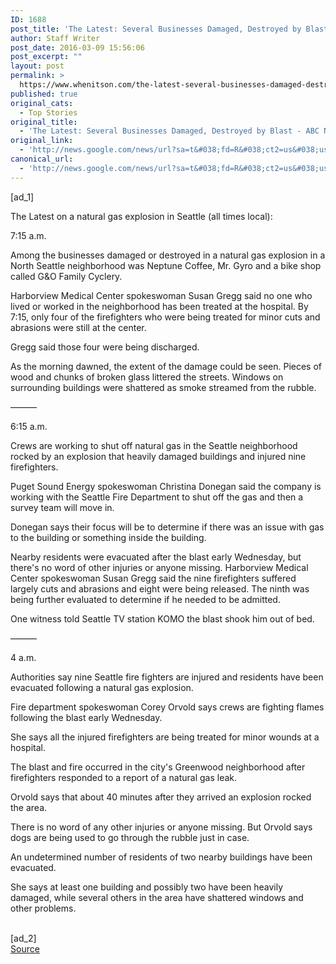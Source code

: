 ```yaml
---
ID: 1688
post_title: 'The Latest: Several Businesses Damaged, Destroyed by Blast &#8211; ABC News'
author: Staff Writer
post_date: 2016-03-09 15:56:06
post_excerpt: ""
layout: post
permalink: >
  https://www.whenitson.com/the-latest-several-businesses-damaged-destroyed-by-blast-abc-news/
published: true
original_cats:
  - Top Stories
original_title:
  - 'The Latest: Several Businesses Damaged, Destroyed by Blast - ABC News'
original_link:
  - 'http://news.google.com/news/url?sa=t&#038;fd=R&#038;ct2=us&#038;usg=AFQjCNGe26HqAUpT2zpmeWnBK0WAaRJrjw&#038;clid=c3a7d30bb8a4878e06b80cf16b898331&#038;cid=52779060288647&#038;ei=lUfgVviiEZSRhAGX8o0g&#038;url=http://abcnews.go.com/US/wireStory/latest-crews-working-shut-off-gas-explosion-37516546'
canonical_url:
  - 'http://news.google.com/news/url?sa=t&#038;fd=R&#038;ct2=us&#038;usg=AFQjCNGe26HqAUpT2zpmeWnBK0WAaRJrjw&#038;clid=c3a7d30bb8a4878e06b80cf16b898331&#038;cid=52779060288647&#038;ei=lUfgVviiEZSRhAGX8o0g&#038;url=http://abcnews.go.com/US/wireStory/latest-crews-working-shut-off-gas-explosion-37516546'
---
```

 [ad_1]
<br><div readability="87">
<p itemprop="articleBody">
The Latest on a natural gas explosion in Seattle (all times local):</p>
<p itemprop="articleBody">
7:15 a.m.</p>
<p itemprop="articleBody">
Among the businesses damaged or destroyed in a natural gas explosion in a North Seattle neighborhood was Neptune Coffee, Mr. Gyro and a bike shop called G&amp;O Family Cyclery.</p>
<p itemprop="articleBody">
Harborview Medical Center spokeswoman Susan Gregg said no one who lived or worked in the neighborhood has been treated at the hospital. By 7:15, only four of the firefighters who were being treated for minor cuts and abrasions were still at the center.</p>
<p itemprop="articleBody">
Gregg said those four were being discharged.</p>
<p itemprop="articleBody">
As the morning dawned, the extent of the damage could be seen. Pieces of wood and chunks of broken glass littered the streets. Windows on surrounding buildings were shattered as smoke streamed from the rubble.</p>
<p itemprop="articleBody">
———</p>
<p itemprop="articleBody">
6:15 a.m.</p>
<p itemprop="articleBody">
Crews are working to shut off natural gas in the Seattle neighborhood rocked by an explosion that heavily damaged buildings and injured nine firefighters.</p>
<p itemprop="articleBody">
Puget Sound Energy spokeswoman Christina Donegan said the company is working with the Seattle Fire Department to shut off the gas and then a survey team will move in.</p>
<p itemprop="articleBody">
Donegan says their focus will be to determine if there was an issue with gas to the building or something inside the building.</p>
<p itemprop="articleBody">
Nearby residents were evacuated after the blast early Wednesday, but there's no word of other injuries or anyone missing. Harborview Medical Center spokeswoman Susan Gregg said the nine firefighters suffered largely cuts and abrasions and eight were being released. The ninth was being further evaluated to determine if he needed to be admitted.</p>
<p itemprop="articleBody">
One witness told Seattle TV station KOMO the blast shook him out of bed.</p>
<p itemprop="articleBody">
———</p>
<p itemprop="articleBody">
4 a.m.</p>
<p itemprop="articleBody">
Authorities say nine Seattle fire fighters are injured and residents have been evacuated following a natural gas explosion.</p>
<p itemprop="articleBody">
Fire department spokeswoman Corey Orvold says crews are fighting flames following the blast early Wednesday.</p>
<p itemprop="articleBody">
She says all the injured firefighters are being treated for minor wounds at a hospital.</p>
<p itemprop="articleBody">
The blast and fire occurred in the city's Greenwood neighborhood after firefighters responded to a report of a natural gas leak.</p>
<p itemprop="articleBody">
Orvold says that about 40 minutes after they arrived an explosion rocked the area.</p>
<p itemprop="articleBody">
There is no word of any other injuries or anyone missing. But Orvold says dogs are being used to go through the rubble just in case.</p>
<p itemprop="articleBody">
An undetermined number of residents of two nearby buildings have been evacuated.</p>
<p itemprop="articleBody">
She says at least one building and possibly two have been heavily damaged, while several others in the area have shattered windows and other problems.</p>
</div>
<br>[ad_2]
<br><a href="http://news.google.com/news/url?sa=t&#038;fd=R&#038;ct2=us&#038;usg=AFQjCNGe26HqAUpT2zpmeWnBK0WAaRJrjw&#038;clid=c3a7d30bb8a4878e06b80cf16b898331&#038;cid=52779060288647&#038;ei=lUfgVviiEZSRhAGX8o0g&#038;url=http://abcnews.go.com/US/wireStory/latest-crews-working-shut-off-gas-explosion-37516546">Source </a>